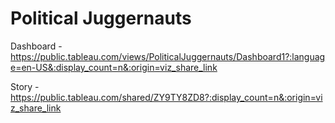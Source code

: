 # Political Juggernauts

Dashboard - https://public.tableau.com/views/PoliticalJuggernauts/Dashboard1?:language=en-US&:display_count=n&:origin=viz_share_link

Story - https://public.tableau.com/shared/ZY9TY8ZD8?:display_count=n&:origin=viz_share_link
